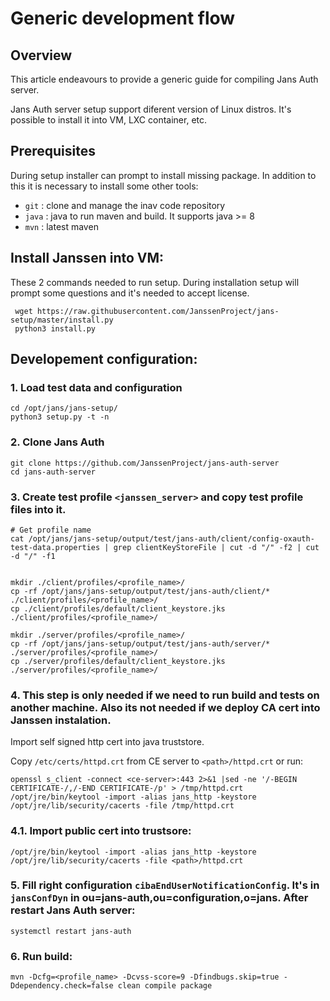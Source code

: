 # Generic development flow
## Overview

This article endeavours to provide a generic guide for compiling Jans Auth server.

Jans Auth server setup support diferent version of Linux distros. It's possible to install it into VM, LXC container, etc.

## Prerequisites

During setup installer can prompt to install missing package. In addition to this it is necessary to install some other tools:

* `git`  : clone and manage the inav code repository
* `java` : java to run maven and build. It supports java >= 8
* `mvn`  : latest maven




## Install Janssen into VM:

These 2 commands needed to run setup. During installation setup will prompt some questions and it's needed to accept license.
```
 wget https://raw.githubusercontent.com/JanssenProject/jans-setup/master/install.py
 python3 install.py
```

## Developement configuration:

### 1. Load test data and configuration
```
cd /opt/jans/jans-setup/
python3 setup.py -t -n
```

### 2. Clone Jans Auth
```
git clone https://github.com/JanssenProject/jans-auth-server
cd jans-auth-server
```

### 3. Create test profile `<janssen_server>` and copy test profile files into it.

```
# Get profile name
cat /opt/jans/jans-setup/output/test/jans-auth/client/config-oxauth-test-data.properties | grep clientKeyStoreFile | cut -d "/" -f2 | cut -d "/" -f1


mkdir ./client/profiles/<profile_name>/
cp -rf /opt/jans/jans-setup/output/test/jans-auth/client/* ./client/profiles/<profile_name>/
cp ./client/profiles/default/client_keystore.jks ./client/profiles/<profile_name>/

mkdir ./server/profiles/<profile_name>/
cp -rf /opt/jans/jans-setup/output/test/jans-auth/server/* ./server/profiles/<profile_name>/
cp ./server/profiles/default/client_keystore.jks ./server/profiles/<profile_name>/

```

### 4. This step is only needed if we need to run build and tests on another machine. Also its not needed if we deploy CA cert into Janssen instalation.

Import self signed http cert into java truststore.

Copy `/etc/certs/httpd.crt` from CE server to `<path>/httpd.crt` or run:
```
openssl s_client -connect <ce-server>:443 2>&1 |sed -ne '/-BEGIN CERTIFICATE-/,/-END CERTIFICATE-/p' > /tmp/httpd.crt
/opt/jre/bin/keytool -import -alias jans_http -keystore /opt/jre/lib/security/cacerts -file /tmp/httpd.crt
```
### 4.1. Import public cert into trustsore:
```
/opt/jre/bin/keytool -import -alias jans_http -keystore /opt/jre/lib/security/cacerts -file <path>/httpd.crt
```


### 5. Fill right configuration `cibaEndUserNotificationConfig`. It's in `jansConfDyn` in ou=jans-auth,ou=configuration,o=jans. After restart Jans Auth server:

```
systemctl restart jans-auth
```

### 6. Run build:
```
mvn -Dcfg=<profile_name> -Dcvss-score=9 -Dfindbugs.skip=true -Ddependency.check=false clean compile package
```
